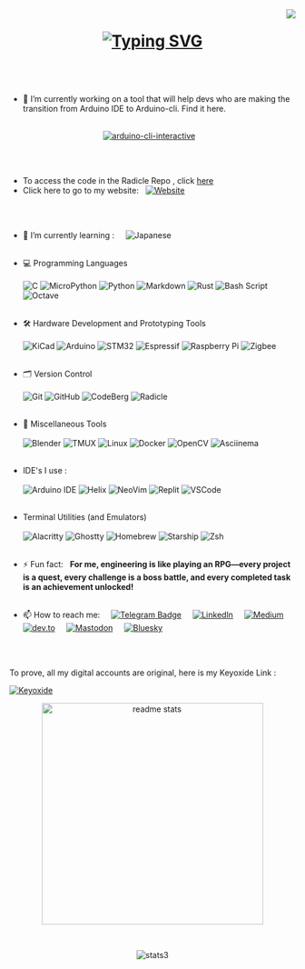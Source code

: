 <img align="right" src="https://visitor-badge.laobi.icu/badge?page_id=Vaishnav-Sabari-Girish.Vaishnav-Sabari-Girish" />


## <h1 align="center"> [![Typing SVG](https://readme-typing-svg.demolab.com?duration=3000&height=70&font=Fira+Code&center=true&pause=300&multiline=true&width=430&lines=Hi+there+%F0%9F%91%8B;I+am+@Vaishnav-Sabari-Girish)](https://git.io/typing-svg) </p>

<br><br>
- 🔭 I’m currently working on a tool that will help devs who are making the transition from Arduino IDE to Arduino-cli. Find it here. <br><br>
<p align="center"><a href="https://github.com/Vaishnav-Sabari-Girish/arduino-cli-interactive"><img src="https://github-readme-stats.vercel.app/api/pin/?username=Vaishnav-Sabari-Girish&repo=arduino-cli-interactive&theme=panda" alt="arduino-cli-interactive" /></a> &nbsp;&nbsp; 
</p>
<br><br>

- To access the code in the Radicle Repo , click [here](https://app.radicle.xyz/nodes/seed.radicle.garden/rad:z2xtEKkr65SpfQZUQWgqVKSVkfbfw)
- Click here to go to my website: &nbsp; <a href="https://vaishnav-sabari-girish.github.io/"><img src="https://img.shields.io/badge/Website-000000?style=flat&logo=About.me&logoColor=white" alt="Website"/>
</a>

<br> <br>

- 🌱 I’m currently learning : &nbsp; &nbsp;  ![Japanese](https://img.shields.io/badge/%E6%97%A5%E6%9C%AC%E8%AA%9E-red?style=for-the-badge&logo=japan&logoColor=white) <br> <br> 

- 💻 Programming Languages
<br> <br>
![C](https://img.shields.io/badge/C-A8B9CC.svg?style=for-the-badge&logo=C&logoColor=black) ![MicroPython](https://img.shields.io/badge/MicroPython-2B2728.svg?style=for-the-badge&logo=MicroPython&logoColor=white)  ![Python](https://img.shields.io/badge/Python-3776AB.svg?style=for-the-badge&logo=Python&logoColor=white)  ![Markdown](https://img.shields.io/badge/Markdown-000000?style=for-the-badge&logo=markdown&logoColor=white) ![Rust](https://img.shields.io/badge/rust-%23000000.svg?style=for-the-badge&logo=rust&logoColor=white)  ![Bash Script](https://img.shields.io/badge/bash_script-%23121011.svg?style=for-the-badge&logo=gnu-bash&logoColor=white) ![Octave](https://img.shields.io/badge/Octave-0790C0.svg?style=for-the-badge&logo=Octave&logoColor=white) 
<br><br>
- 🛠️ Hardware Development and Prototyping Tools
<br><br>
![KiCad](https://img.shields.io/badge/KiCad-314CB0.svg?style=for-the-badge&logo=KiCad&logoColor=white) ![Arduino](https://img.shields.io/badge/-Arduino-00979D?style=for-the-badge&logo=Arduino&logoColor=whitehttps://www.vectorlogo.zone/logos/arduino/arduino-icon.svg)  ![STM32](https://img.shields.io/badge/STMicroelectronics-03234B.svg?style=for-the-badge&logo=STMicroelectronics&logoColor=white) ![Espressif](https://img.shields.io/badge/espressif-E7352C.svg?style=for-the-badge&logo=espressif&logoColor=white)  ![Raspberry Pi](https://img.shields.io/badge/-Raspberry_Pi-C51A4A?style=for-the-badge&logo=Raspberry-Pi)   ![Zigbee](https://img.shields.io/badge/zigbee-%23EB0443.svg?style=for-the-badge&logo=zigbee&logoColor=white)
<br><br>
- 🗂️  Version Control
<br><br>
![Git](https://img.shields.io/badge/git-%23F05033.svg?style=for-the-badge&logo=git&logoColor=white)  ![GitHub](https://img.shields.io/badge/github-%23121011.svg?style=for-the-badge&logo=github&logoColor=white) ![CodeBerg](https://img.shields.io/badge/Codeberg-2185D0.svg?style=for-the-badge&logo=Codeberg&logoColor=white) ![Radicle](https://img.shields.io/badge/Radicle-7677CA.svg?style=for-the-badge&logo=Radicle&logoColor=white)
<br><br>
- 🧰 Miscellaneous Tools
<br><br>
![Blender](https://img.shields.io/badge/Blender-E87D0D.svg?style=for-the-badge&logo=Blender&logoColor=white)  ![TMUX](https://img.shields.io/badge/tmux-1BB91F?style=for-the-badge&logo=tmux&logoColor=white)  ![Linux](https://img.shields.io/badge/Linux-FCC624.svg?style=for-the-badge&logo=Linux&logoColor=black) ![Docker](https://img.shields.io/badge/Docker-2496ED.svg?style=for-the-badge&logo=Docker&logoColor=white) ![OpenCV](https://img.shields.io/badge/OpenCV-5C3EE8.svg?style=for-the-badge&logo=OpenCV&logoColor=white) ![Asciinema](https://img.shields.io/badge/asciinema-D40000.svg?style=for-the-badge&logo=asciinema&logoColor=white) 
<br><br>
- IDE's I use :
<br><br>
![Arduino IDE](https://img.shields.io/badge/Arduino_IDE-00979D?style=for-the-badge&logo=arduino&logoColor=white)  ![Helix](https://img.shields.io/badge/Helix-281733.svg?style=for-the-badge&logo=Helix&logoColor=white)   ![NeoVim](https://img.shields.io/badge/NeoVim-%2357A143.svg?&style=for-the-badge&logo=neovim&logoColor=white)  ![Replit](https://img.shields.io/badge/replit-667881?style=for-the-badge&logo=replit&logoColor=white)  ![VSCode](https://img.shields.io/badge/Visual_Studio_Code-0078D4?style=for-the-badge&logo=visual%20studio%20code&logoColor=white)
<br> <br>
- Terminal Utilities (and Emulators)
<br><br>
![Alacritty](https://img.shields.io/badge/alacritty-F46D01?style=for-the-badge&logo=alacritty&logoColor=white)   ![Ghostty](https://img.shields.io/badge/Ghostty-212E71?style=for-the-badge&logo=ghostty&logoColor=white)     ![Homebrew](https://img.shields.io/badge/homebrew-FBB040?style=for-the-badge&logo=homebrew&logoColor=white)     ![Starship](https://img.shields.io/badge/starship-DD0B78?style=for-the-badge&logo=starship&logoColor=white)       ![Zsh](https://img.shields.io/badge/Zsh-F15A24?style=for-the-badge&logo=Zsh&logoColor=white)
<br><br>
- ⚡ Fun fact: &nbsp;  **For me, engineering is like playing an RPG—every project is a  quest, every challenge is a boss battle, and every completed task is an achievement unlocked!** <br><br>

- 📫 How to reach me: &nbsp; &nbsp;  <a href="https://t.me/vaishnav_dev"><img src="https://img.shields.io/badge/Telegram-blue?style=for-the-badge&logo=telegram&logoColor=white" alt="Telegram Badge"/></a> &nbsp; &nbsp; 
<a href="https://www.linkedin.com/in/vaishnav-sabari-girish-b492b1264/"><img src="https://img.shields.io/badge/LinkedIn-0A66C2.svg?style=for-the-badge&logo=LinkedIn&logoColor=white" alt="Linkedln"/></a> &nbsp; &nbsp;
<a href="https://medium.com/@forgamesonly684"><img src="https://img.shields.io/badge/Medium-000000.svg?style=for-the-badge&logo=Medium&logoColor=white" alt="Medium" /></a> &nbsp; &nbsp;
<a href="https://dev.to/vaishnav_sabari_girish"><img src="https://img.shields.io/badge/dev.to-0A0A0A.svg?style=for-the-badge&logo=devdotto&logoColor=white" alt="dev.to"/></a> &nbsp; &nbsp;
<a href="https://mastodon.social/@vaishnav_s"><img src="https://img.shields.io/badge/Mastodon-6364FF.svg?style=for-the-badge&logo=Mastodon&logoColor=white" alt="Mastodon"/></a> &nbsp; &nbsp;
<a href="https://bsky.app/profile/vaishnav-dev.bsky.social"><img src="https://img.shields.io/badge/Bluesky-0285FF.svg?style=for-the-badge&logo=Bluesky&logoColor=white" alt="Bluesky"/></a> &nbsp; &nbsp;

<br><br>

To prove, all my digital accounts are original, here is my Keyoxide Link :

<a href="https://keyoxide.org/aspe:keyoxide.org:QRIN4S7L7LWXAZFJ5JWTYGDTHI"><img src="https://img.shields.io/badge/Keyoxide-4D4D4D.svg?style=for-the-badge&logo=Keycloak&logoColor=white" alt="Keyoxide" /></a> &nbsp; &nbsp;



<p align="center"><img width=390 src="http://github-profile-summary-cards.vercel.app/api/cards/stats?username=Vaishnav-Sabari-Girish&theme=2077" alt="readme stats" /></p>
<br>
<p align="center"><img src="http://github-profile-summary-cards.vercel.app/api/cards/profile-details?username=Vaishnav-Sabari-Girish&theme=2077  " alt="stats3"/></p>

<br><br>
